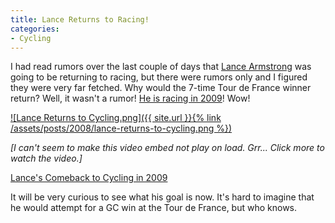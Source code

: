 ```yaml
---
title: Lance Returns to Racing!
categories:
- Cycling
---
```


I had read rumors over the last couple of days that [Lance Armstrong](http://lancearmstrong.com/) was going to be returning to racing, but there were rumors only and I figured they were very far fetched. Why would the 7-time Tour de France winner return?
Well, it wasn't a rumor! [He is racing in 2009](http://www.livestrong.com/lance2009/)! Wow!

[![Lance Returns to Cycling.png]({{ site.url }}{% link /assets/posts/2008/lance-returns-to-cycling.png %})](http://www.livestrong.com/lance2009/)

_[I can't seem to make this video embed not play on load. Grr... Click more to watch the video.]_<!-- more -->



  
[Lance's Comeback to Cycling in 2009](http://www.livestrong.com/lance2009/)


It will be very curious to see what his goal is now. It's hard to imagine that he would attempt for a GC win at the Tour de France, but who knows.
